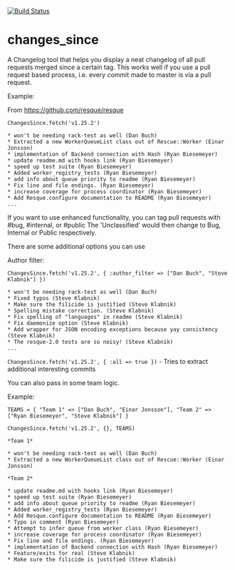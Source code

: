 [![Build Status](https://travis-ci.org/hashwin/changes_since.svg?branch=master)](https://travis-ci.org/hashwin/changes_since)

changes_since
=============
A Changelog tool that helps you display a neat changelog of all pull requests merged since a certain tag.
This works well if you use a pull request based process, i.e. every commit made to master is via a pull request.

Example:

From https://github.com/resque/resque

`ChangesSince.fetch('v1.25.2')`
```
* won't be needing rack-test as well (Dan Buch)
* Extracted a new WorkerQueueList class out of Rescue::Worker (Einar Jonsson)
* implementation of Backend connection with Hash (Ryan Biesemeyer)
* update readme.md with hooks link (Ryan Biesemeyer)
* speed up test suite (Ryan Biesemeyer)
* Added worker_registry_tests (Ryan Biesemeyer)
* add info about queue priority to readme (Ryan Biesemeyer)
* Fix line and file endings. (Ryan Biesemeyer)
* increase coverage for process coordinator (Ryan Biesemeyer)
* Add Resque.configure documentation to README (Ryan Biesemeyer)
...
```
If you want to use enhanced functionality, you can tag pull requests with #bug, #internal, or #public
The 'Unclassified' would then change to Bug, Internal or Public respectively.

There are some additional options you can use

Author filter:

`ChangesSince.fetch('v1.25.2', { :author_filter => ["Dan Buch", "Steve Klabnik"] })`
```
* won't be needing rack-test as well (Dan Buch)
* Fixed typos (Steve Klabnik)
* Make sure the filicide is justified (Steve Klabnik)
* Spelling mistake correction. (Steve Klabnik)
* Fix spelling of "languages" in readme (Steve Klabnik)
* Fix daemonize option (Steve Klabnik)
* Add wrapper for JSON encoding exceptions because yay consistency (Steve Klabnik)
* The resque-2.0 tests are so noisy! (Steve Klabnik)
...
```

`ChangesSince.fetch('v1.25.2', { :all => true })` - Tries to extract additional interesting commits

You can also pass in some team logic.

Example:

`TEAMS = {
  "Team 1" => ["Dan Buch", "Einar Jonsson"],
  "Team 2" => ["Ryan Biesemeyer", "Steve Klabnik"]
}`

`ChangesSince.fetch('v1.25.2', {}, TEAMS)`
```
*Team 1*

* won't be needing rack-test as well (Dan Buch)
* Extracted a new WorkerQueueList class out of Rescue::Worker (Einar Jonsson)

*Team 2*

* update readme.md with hooks link (Ryan Biesemeyer)
* speed up test suite (Ryan Biesemeyer)
* add info about queue priority to readme (Ryan Biesemeyer)
* Added worker_registry_tests (Ryan Biesemeyer)
* Add Resque.configure documentation to README (Ryan Biesemeyer)
* Typo in comment (Ryan Biesemeyer)
* Attempt to infer queue from worker class (Ryan Biesemeyer)
* increase coverage for process coordinator (Ryan Biesemeyer)
* Fix line and file endings. (Ryan Biesemeyer)
* implementation of Backend connection with Hash (Ryan Biesemeyer)
* Feature/exits for real (Steve Klabnik)
* Make sure the filicide is justified (Steve Klabnik)
```
